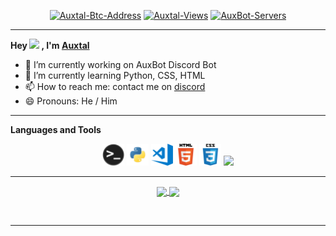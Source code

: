 <p align="center">
	<a href="https://github.com/Auxtal"><img src="https://img.shields.io/badge/BTC%20Address-395GPhJA7xLsKhjwsVZ82pZWN8QKMjZ56Q-green" alt="Auxtal-Btc-Address"></a>
	<a href="https://github.com/Auxtal"><img src="https://komarev.com/ghpvc/?username=Auxtal" alt="Auxtal-Views"></a>
	<a href="https://top.gg/bot/701301497501188169"><img src="https://top.gg/api/widget/servers/701301497501188169.svg" alt="AuxBot-Servers"></a>
</p>

---

**Hey <img src="https://media.giphy.com/media/hvRJCLFzcasrR4ia7z/giphy.gif" width="25px"> , I'm <a href="https://github.com/Auxtal">Auxtal</a>**

- 🔭 I’m currently working on AuxBot Discord Bot
- 🌱 I’m currently learning Python, CSS, HTML
- 📫 How to reach me: contact me on [discord](https://discord.com/users/327745755789918208)
- 😄 Pronouns: He / Him

---

**Languages and Tools**

<p align="center">
	<img height="35rem" src="https://raw.githubusercontent.com/github/explore/80688e429a7d4ef2fca1e82350fe8e3517d3494d/topics/terminal/terminal.png">
	<img height="35rem" src="https://raw.githubusercontent.com/github/explore/80688e429a7d4ef2fca1e82350fe8e3517d3494d/topics/python/python.png">
	<img alt="Visual Studio Code" height="35rem" src="https://raw.githubusercontent.com/github/explore/80688e429a7d4ef2fca1e82350fe8e3517d3494d/topics/visual-studio-code/visual-studio-code.png">
	<img alt="HTML5" height="35rem" src="https://raw.githubusercontent.com/github/explore/80688e429a7d4ef2fca1e82350fe8e3517d3494d/topics/html/html.png">
	<img alt="CSS3" height="35rem" src="https://raw.githubusercontent.com/github/explore/80688e429a7d4ef2fca1e82350fe8e3517d3494d/topics/css/css.png">
	<img height="35rem" src="https://img.icons8.com/color/2x/bootstrap.png"></code>
</p>

---

<p align="center">
	<a href="https://github.com/Auxtal">
		<img align="center" style="padding=0;" src="https://github-readme-stats.vercel.app/api/?username=Auxtal&show_icons=true&title_color=24A7FF&text_color=cccccc&bg_color=00000000&hide_border=true&icon_color=4F8CC9&hide_title=true&count_private=true">
	</a>
	<a href="https://github.com/Auxtal">
		<img align="center" style="padding=0;" src="https://spotify-github-profile.vercel.app/api/view?uid=ethanproduction101&cover_image=true&theme=novatorem">
	</a>
</p>
<br>

---
